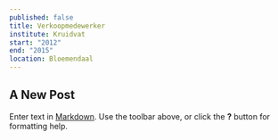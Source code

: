 ```yaml
---
published: false
title: Verkoopmedewerker
institute: Kruidvat
start: "2012"
end: "2015"
location: Bloemendaal
---
```

## A New Post

Enter text in [Markdown](http://daringfireball.net/projects/markdown/). Use the toolbar above, or click the **?** button for formatting help.
